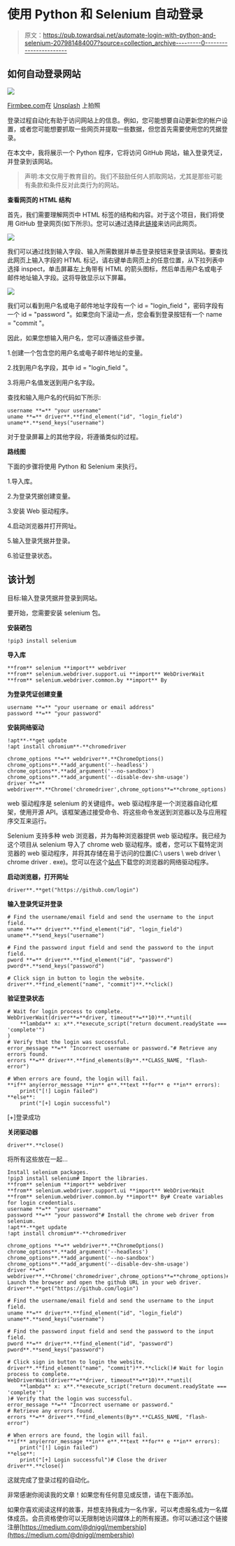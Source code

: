 # 使用 Python 和 Selenium 自动登录

> 原文：<https://pub.towardsai.net/automate-login-with-python-and-selenium-207981484007?source=collection_archive---------0----------------------->

## 如何自动登录网站

![](img/c5ef1062cf34c31be74fb05137c37dd4.png)

[Firmbee.com](https://unsplash.com/@firmbee?utm_source=unsplash&utm_medium=referral&utm_content=creditCopyText)在 [Unsplash](https://unsplash.com/s/photos/login-to-website?utm_source=unsplash&utm_medium=referral&utm_content=creditCopyText) 上拍照

登录过程自动化有助于访问网站上的信息。例如，您可能想要自动更新您的帐户设置，或者您可能想要抓取一些网页并提取一些数据，但您首先需要使用您的凭据登录。

在本文中，我将展示一个 Python 程序，它将访问 GitHub 网站，输入登录凭证，并登录到该网站。

> 声明:本文仅用于教育目的。我们不鼓励任何人抓取网站，尤其是那些可能有条款和条件反对此类行为的网站。

**查看网页的 HTML 结构**

首先，我们需要理解网页中 HTML 标签的结构和内容。对于这个项目，我们将使用 GitHub 登录网页(如下所示)。您可以通过选择此[链接](https://github.com/login)来访问此网页。

![](img/e0375fe20ff9d8c6cba61ac2fc911882.png)

我们可以通过找到输入字段、输入所需数据并单击登录按钮来登录该网站。要查找此网页上输入字段的 HTML 标记，请右键单击网页上的任意位置，从下拉列表中选择 inspect，单击屏幕左上角带有 HTML 的箭头图标，然后单击用户名或电子邮件地址输入字段。这将导致显示以下屏幕。

![](img/e3b65140d580d6979429725d022ede47.png)

我们可以看到用户名或电子邮件地址字段有一个 id = "login_field "，密码字段有一个 id = "password "。如果您向下滚动一点，您会看到登录按钮有一个 name = "commit "。

因此，如果您想输入用户名，您可以遵循这些步骤。

1.创建一个包含您的用户名或电子邮件地址的变量。

2.找到用户名字段，其中 id = "login_field "。

3.将用户名值发送到用户名字段。

查找和输入用户名的代码如下所示:

```
username **=** "your username"
uname **=** driver**.**find_element("id", "login_field") 
uname**.**send_keys("username")
```

对于登录屏幕上的其他字段，将遵循类似的过程。

**路线图**

下面的步骤将使用 Python 和 Selenium 来执行。

1.导入库。

2.为登录凭据创建变量。

3.安装 Web 驱动程序。

4.启动浏览器并打开网址。

5.输入登录凭据并登录。

6.验证登录状态。

## 该计划

目标:输入登录凭据并登录到网站。

要开始，您需要安装 selenium 包。

**安装硒包**

```
!pip3 install selenium
```

**导入库**

```
**from** selenium **import** webdriver
**from** selenium.webdriver.support.ui **import** WebDriverWait
**from** selenium.webdriver.common.by **import** By
```

**为登录凭证创建变量**

```
username **=** "your username or email address"
password **=** "your password"
```

**安装网络驱动**

```
!apt**-**get update 
!apt install chromium**-**chromedriver

chrome_options **=** webdriver**.**ChromeOptions()
chrome_options**.**add_argument('--headless')
chrome_options**.**add_argument('--no-sandbox')
chrome_options**.**add_argument('--disable-dev-shm-usage')
driver **=** webdriver**.**Chrome('chromedriver',chrome_options**=**chrome_options)
```

web 驱动程序是 selenium 的关键组件。web 驱动程序是一个浏览器自动化框架，使用开源 API。该框架通过接受命令、将这些命令发送到浏览器以及与应用程序交互来运行。

Selenium 支持多种 web 浏览器，并为每种浏览器提供 web 驱动程序。我已经为这个项目从 selenium 导入了 chrome web 驱动程序。或者，您可以下载特定浏览器的 web 驱动程序，并将其存储在易于访问的位置(C:\ users \ web driver \ chrome driver . exe)。您可以在这个[站点](https://selenium-python.readthedocs.io/installation.html#:~:text=Selenium%20requires%20a-,driver,-to%20interface%20with)下载您的浏览器的网络驱动程序。

**启动浏览器，打开网址**

```
driver**.**get("https://github.com/login")
```

**输入登录凭证并登录**

```
# Find the username/email field and send the username to the input field.
uname **=** driver**.**find_element("id", "login_field") 
uname**.**send_keys("username")

# Find the password input field and send the password to the input field.
pword **=** driver**.**find_element("id", "password") 
pword**.**send_keys("password")

# Click sign in button to login the website.
driver**.**find_element("name", "commit")**.**click()
```

**验证登录状态**

```
# Wait for login process to complete. 
WebDriverWait(driver**=**driver, timeout**=**10)**.**until(
    **lambda** x: x**.**execute_script("return document.readyState === 'complete'")
)
# Verify that the login was successful.
error_message **=** "Incorrect username or password."# Retrieve any errors found.
errors **=** driver**.**find_elements(By**.**CLASS_NAME, "flash-error")

# When errors are found, the login will fail.
**if** any(error_message **in** e**.**text **for** e **in** errors): 
    print("[!] Login failed")
**else**:
    print("[+] Login successful")
```

[+]登录成功

**关闭驱动器**

```
driver**.**close()
```

将所有这些放在一起…

```
Install selenium packages.
!pip3 install selenium# Import the libraries.
**from** selenium **import** webdriver
**from** selenium.webdriver.support.ui **import** WebDriverWait
**from** selenium.webdriver.common.by **import** By# Create variables for login credentials.
username **=** "your username"
password **=** "your password"# Install the chrome web driver from selenium. 
!apt**-**get update 
!apt install chromium**-**chromedriver

chrome_options **=** webdriver**.**ChromeOptions()
chrome_options**.**add_argument('--headless')
chrome_options**.**add_argument('--no-sandbox')
chrome_options**.**add_argument('--disable-dev-shm-usage')
driver **=** webdriver**.**Chrome('chromedriver',chrome_options**=**chrome_options)# Launch the browser and open the github URL in your web driver.
driver**.**get("https://github.com/login")

# Find the username/email field and send the username to the input field.
uname **=** driver**.**find_element("id", "login_field") 
uname**.**send_keys("username")

# Find the password input field and send the password to the input field.
pword **=** driver**.**find_element("id", "password") 
pword**.**send_keys("password")

# Click sign in button to login the website.
driver**.**find_element("name", "commit")**.**click()# Wait for login process to complete.
WebDriverWait(driver**=**driver, timeout**=**10)**.**until(
    **lambda** x: x**.**execute_script("return document.readyState === 'complete'")
)# Verify that the login was successful.
error_message **=** "Incorrect username or password."
# Retrieve any errors found.
errors **=** driver**.**find_elements(By**.**CLASS_NAME, "flash-error")

# When errors are found, the login will fail. 
**if** any(error_message **in** e**.**text **for** e **in** errors): 
    print("[!] Login failed")
**else**:
    print("[+] Login successful")# Close the driver
driver**.**close()
```

这就完成了登录过程的自动化。

非常感谢你阅读我的文章！如果您有任何意见或反馈，请在下面添加。

如果你喜欢阅读这样的故事，并想支持我成为一名作家，可以考虑报名成为一名媒体成员。会员资格使你可以无限制地访问媒体上的所有报道。你可以通过这个链接注册[https://medium.com/@dniggl/membership](https://medium.com/@dniggl/membership)